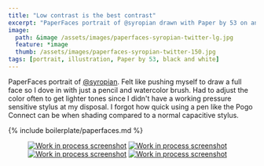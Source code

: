 ```yaml
---
title: "Low contrast is the best contrast"
excerpt: "PaperFaces portrait of @syropian drawn with Paper by 53 on an iPad."
image: 
  path: &image /assets/images/paperfaces-syropian-twitter-lg.jpg 
  feature: *image
  thumb: /assets/images/paperfaces-syropian-twitter-150.jpg
tags: [portrait, illustration, Paper by 53, black and white]
---
```


PaperFaces portrait of [@syropian](http://twitter.com/syropian). Felt like pushing myself to draw a full face so I dove in with just a pencil and watercolor brush. Had to adjust the color often to get lighter tones since I didn't have a working pressure sensitive stylus at my disposal. I forgot how quick using a pen like the Pogo Connect can be when shading compared to a normal capacitive stylus.

{% include boilerplate/paperfaces.md %}

<figure class="half">
	<a href="{{ site.url }}/assets/images/paperfaces-syropian-process-1-lg.jpg"><img src="{{ site.url }}/assets/images/paperfaces-syropian-process-1-600.jpg" alt="Work in process screenshot"></a>
	<a href="{{ site.url }}/assets/images/paperfaces-syropian-process-2-lg.jpg"><img src="{{ site.url }}/assets/images/paperfaces-syropian-process-2-600.jpg" alt="Work in process screenshot"></a>
	<a href="{{ site.url }}/assets/images/paperfaces-syropian-process-3-lg.jpg"><img src="{{ site.url }}/assets/images/paperfaces-syropian-process-3-600.jpg" alt="Work in process screenshot"></a>
	<a href="{{ site.url }}/assets/images/paperfaces-syropian-process-4-lg.jpg"><img src="{{ site.url }}/assets/images/paperfaces-syropian-process-4-600.jpg" alt="Work in process screenshot"></a>
</figure>